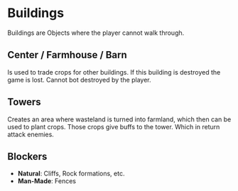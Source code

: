 # Buildings
Buildings are Objects where the player cannot walk through.


## Center / Farmhouse / Barn

Is used to trade crops for other buildings. If this
building is destroyed the game is lost. Cannot bot destroyed by the player.

<!-- Can also be used to research -->



## Towers

Creates an area where wasteland is turned into farmland, which then can be used
to plant crops. Those crops give buffs to the tower. Which in return attack
enemies.



## Blockers
* **Natural**: Cliffs, Rock formations, etc.
* **Man-Made**: Fences
